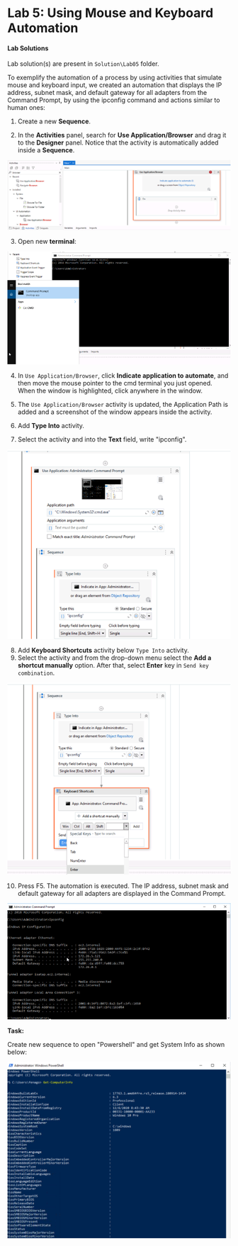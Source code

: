 
Lab 5: Using Mouse and Keyboard Automation
===========================================


#### Lab Solutions
Lab solution(s) are present in `Solution\Lab05` folder.

To exemplify the automation of a process by using activities that
simulate mouse and keyboard input, we created an automation that
displays the IP address, subnet mask, and default gateway for all
adapters from the Command Prompt, by using the ipconfig command and
actions similar to human ones:

1.  Create a new **Sequence**.

2.  In the **Activities** panel, search for **Use Application/Browser**
    and drag it to the **Designer** panel. Notice that the activity is
    automatically added inside a **Sequence**.

![](./images/browser.png)

3. Open new **terminal**:

![](./images/t1.png)

4. In `Use Application/Browser`, click **Indicate application to automate**, and then move the mouse pointer to the cmd terminal you just opened. When the window is highlighted, click anywhere in the window.

5. The `Use Application/Browser` activity is updated, the Application Path is added and a screenshot of the window appears inside the activity.

6.  Add **Type Into** activity.
7.  Select the activity and into the **Text** field, write "ipconfig".

![](./images/c3b0a83-second_type_into.png)

8. Add **Keyboard Shortcuts** activity below `Type Into` activity.
9. Select the activity and from the drop-down menu select the **Add a shortcut manually** option. After that, select **Enter** key in `Send key combination`.

![](./images/059256a-second_send_hotkey.png)

10. Press F5. The automation is executed. The IP address, subnet mask
    and default gateway for all adapters are displayed in the Command
    Prompt.

![](./images/t2.png)

**Task:**

Create new sequence to open "Powershell" and get System Info as shown below:

![](./images/info.png)

